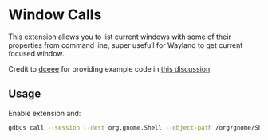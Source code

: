 # Window Calls

This extension allows you to list current windows with some of their properties from command line, super usefull for Wayland to get current focused window.

Credit to [dceee](https://github.com/dceee) for providing example code in [this discussion](https://gist.github.com/rbreaves/257c3edfa301786e66e964d7ac036269).

## Usage

Enable extension and:

```sh
gdbus call --session --dest org.gnome.Shell --object-path /org/gnome/Shell/Extensions/Windows --method org.gnome.Shell.Extensions.Windows.List
```

